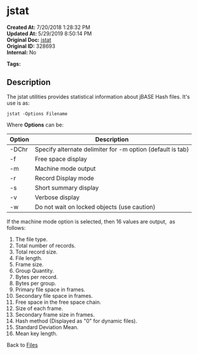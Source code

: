 # jstat

**Created At:** 7/20/2018 1:28:32 PM  
**Updated At:** 5/29/2019 8:50:14 PM  
**Original Doc:** [jstat](https://docs.jbase.com/42462-distributed-files/jstat)  
**Original ID:** 328693  
**Internal:** No  

**Tags:**
<badge text='statistics' vertical='middle' />
<badge text='hash files' vertical='middle' />

## Description

The jstat utilities provides statistical information about jBASE Hash files. It's use is as:

```
jstat -Options Filename
```

Where **Options** can be:

| Option | Description |
| --- | --- |
| -DChr | Specify alternate delimiter for -m option (default is tab) |
| -f | Free space display |
| -m | Machine mode output |
| -r | Record Display mode |
| -s | Short summary display |
| -v | Verbose display |
| -w | Do not wait on locked objects (use caution) |

If the machine mode option is selected, then 16 values are output,  as follows:

1. The file type.  
2. Total number of records.  
3. Total record size.  
4. File length.  
5. Frame size.  
6. Group Quantity.  
7. Bytes per record.  
8. Bytes per group.  
9. Primary file space in frames.  
10. Secondary file space in frames.  
11. Free space in the free space chain.  
12. Size of each frame.  
13. Secondary frame size in frames.  
14. Hash method (Displayed as "0" for dynamic files).  
15. Standard Deviation Mean.  
16. Mean key length.

Back to [Files](./../README.md)
